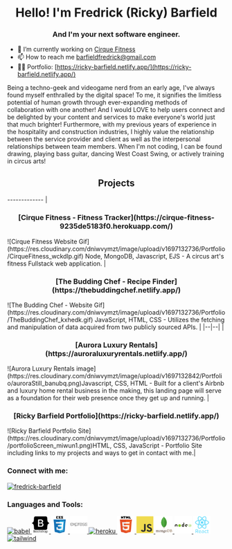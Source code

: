 <h1 align="center">Hello! I'm Fredrick (Ricky) Barfield</h1>
<h3 align="center">And I'm your next software engineer.</h3>

- 🔭 I’m currently working on [Cirque Fitness](https://cirque-fitness-9235de5183f0.herokuapp.com/)
- 📫 How to reach me barfieldfredrick@gmail.com
- 👨‍💻 Portfolio: [https://ricky-barfield.netlify.app/](https://ricky-barfield.netlify.app/)

Being a techno-geek and videogame nerd from an early age, I've always found myself enthralled by the digital space! To me, it signifies the limitless potential of human growth through ever-expanding methods of collaboration with one another! And I would LOVE to help users connect and be delighted by your content and services to make everyone's world just that much brighter! Furthermore, with my previous years of experience in the hospitality and construction industries, I highly value the relationship between the service provider and client as well as the interpersonal relationships between team members. When I'm not coding, I can be found drawing, playing bass guitar, dancing West Coast Swing, or actively training in circus arts!
<h2 align="center">Projects</h2>
-------------
|<h3 align='center'>[Cirque Fitness - Fitness Tracker](https://cirque-fitness-9235de5183f0.herokuapp.com/) </h3>![Cirque Fitness Website Gif](https://res.cloudinary.com/dniwvymzt/image/upload/v1697132736/Portfolio/CirqueFitness_wckdlp.gif) Node, MongoDB, Javascript, EJS - A circus art's fitness Fullstack web application. |<h3 align='center'>[The Budding Chef - Recipe Finder](https://thebuddingchef.netlify.app/)</h3>![The Budding Chef - Website Gif](https://res.cloudinary.com/dniwvymzt/image/upload/v1697132736/Portfolio/TheBuddingChef_kxhedk.gif) JavaScript, HTML, CSS - Utilizes the fetching and manipulation of data acquired from two publicly sourced APIs. |
|--|--|
|<h3 align="center"> [Aurora Luxury Rentals](https://auroraluxuryrentals.netlify.app/) </h3>![Aurora Luxury Rentals image](https://res.cloudinary.com/dniwvymzt/image/upload/v1697132842/Portfolio/auroraStill_banubq.png)Javascript, CSS, HTML - Built for a client's Airbnb and luxury home rental business in the making, this landing page will serve as a foundation for their web presence once they get up and running. | <h3 align='center'> [Ricky Barfield Portfolio](https://ricky-barfield.netlify.app/) </h3>![Ricky Barfield Portfolio Site](https://res.cloudinary.com/dniwvymzt/image/upload/v1697132736/Portfolio/portfolioScreen_miwun1.png)HTML, CSS, JavaScript - Portfolio Site including links to my projects and ways to get in contact with me.|


<h3 align="left">Connect with me:</h3>
<p align="left">
<a href="https://linkedin.com/in/fredrick-barfield" target="blank"><img align="center" src="https://raw.githubusercontent.com/rahuldkjain/github-profile-readme-generator/master/src/images/icons/Social/linked-in-alt.svg" alt="fredrick-barfield" height="30" width="40" /></a>
</p>

<h3 align="left">Languages and Tools:</h3>
<p align="left"> <a href="https://babeljs.io/" target="_blank" rel="noreferrer"> <img src="https://www.vectorlogo.zone/logos/babeljs/babeljs-icon.svg" alt="babel" width="40" height="40"/> </a> <a href="https://getbootstrap.com" target="_blank" rel="noreferrer"> <img src="https://raw.githubusercontent.com/devicons/devicon/master/icons/bootstrap/bootstrap-plain-wordmark.svg" alt="bootstrap" width="40" height="40"/> </a> <a href="https://www.w3schools.com/css/" target="_blank" rel="noreferrer"> <img src="https://raw.githubusercontent.com/devicons/devicon/master/icons/css3/css3-original-wordmark.svg" alt="css3" width="40" height="40"/> </a> <a href="https://expressjs.com" target="_blank" rel="noreferrer"> <img src="https://raw.githubusercontent.com/devicons/devicon/master/icons/express/express-original-wordmark.svg" alt="express" width="40" height="40"/> </a> <a href="https://heroku.com" target="_blank" rel="noreferrer"> <img src="https://www.vectorlogo.zone/logos/heroku/heroku-icon.svg" alt="heroku" width="40" height="40"/> </a> <a href="https://www.w3.org/html/" target="_blank" rel="noreferrer"> <img src="https://raw.githubusercontent.com/devicons/devicon/master/icons/html5/html5-original-wordmark.svg" alt="html5" width="40" height="40"/> </a> <a href="https://developer.mozilla.org/en-US/docs/Web/JavaScript" target="_blank" rel="noreferrer"> <img src="https://raw.githubusercontent.com/devicons/devicon/master/icons/javascript/javascript-original.svg" alt="javascript" width="40" height="40"/> </a> <a href="https://www.mongodb.com/" target="_blank" rel="noreferrer"> <img src="https://raw.githubusercontent.com/devicons/devicon/master/icons/mongodb/mongodb-original-wordmark.svg" alt="mongodb" width="40" height="40"/> </a> <a href="https://nodejs.org" target="_blank" rel="noreferrer"> <img src="https://raw.githubusercontent.com/devicons/devicon/master/icons/nodejs/nodejs-original-wordmark.svg" alt="nodejs" width="40" height="40"/> </a> <a href="https://reactjs.org/" target="_blank" rel="noreferrer"> <img src="https://raw.githubusercontent.com/devicons/devicon/master/icons/react/react-original-wordmark.svg" alt="react" width="40" height="40"/> </a> <a href="https://tailwindcss.com/" target="_blank" rel="noreferrer"> <img src="https://www.vectorlogo.zone/logos/tailwindcss/tailwindcss-icon.svg" alt="tailwind" width="40" height="40"/> </a> </p>

